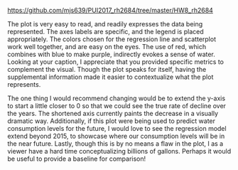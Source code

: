 https://github.com/mjs639/PUI2017_rh2684/tree/master/HW8_rh2684

The plot is very easy to read, and readily expresses the data being represented. The axes labels are specific, and the legend is placed appropriately. The colors chosen for the regression line and scatterplot work well together, and are easy on the eyes. The use of red, which combines with blue to make purple, indirectly evokes a sense of water. Looking at your caption, I appreciate that you provided specific metrics to complement the visual. Though the plot speaks for itself, having the supplemental information made it easier to contextualize what the plot represents.

The one thing I would recommend changing would be to extend the y-axis to start a little closer to 0 so that we could see the true rate of decline over the years. The shortened axis currently paints the decrease in a visually dramatic way. Additionally, if this plot were being used to predict water consumption levels for the future, I would love to see the regression model extend beyond 2015, to showcase where our consumption levels will be in the near future. Lastly, though this is by no means a flaw in the plot, I as a viewer have a hard time conceptualizing billions of gallons. Perhaps it would be useful to provide a baseline for comparison!  

